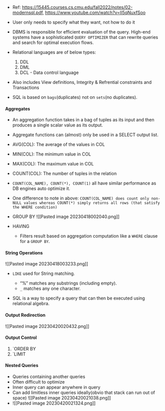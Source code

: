 - Ref: https://15445.courses.cs.cmu.edu/fall2022/notes/02-modernsql.pdf, https://www.youtube.com/watch?v=II5qNuxfSoo
- User only needs to specify what they want, not how to do it
- DBMS is responsible for efficient evaluation of the query. High-end systems have a sophisticated `QUERY OPTIMIZER` that can rewrite queries and search for optimal execution flows.
- Relational languages are of below types:
  1. DDL
  2. DML
  3. DCL - Data control language

- Also includes View definitions, Integrity & Refrential constraints and Transactions
- SQL is based on `bags`(duplicates) not on `sets`(no duplicates).

#### Aggregates
- An aggregation function takes in a bag of tuples as its input and then produces a single scalar value as its output.
- Aggregate functions can (almost) only be used in a SELECT output list. 
- AVG(COL): The average of the values in COL 
- MIN(COL): The minimum value in COL 
- MAX(COL): The maximum value in COL 
- COUNT(COL): The number of tuples in the relation
- `COUNT(COL_NAME), COUNT(*), COUNT(1)` all have similar performance as DB engines auto optimize it.
- One difference to note in above: `COUNT(COL_NAME) does count only non-NULL values whereas COUNT(*) simply returns all rows (that satisfy the WHERE condition)`

- GROUP BY
  ![[Pasted image 20230418002040.png]]

- HAVING
	- Filters result based on aggregation computation like a `WHERE` clause for a `GROUP BY`.

#### String Operations
![[Pasted image 20230418003233.png]]

- `LIKE` used for String matching. 
	- “%” matches any substrings (including empty). 
	- `_` matches any one character.

- SQL is a way to specify a query that can then be executed using relational algebra.

#### Output Redirection
![[Pasted image 20230420020432.png]]

#### Output Control
1. `ORDER BY
2. `LIMIT

#### Nested Queries
- Queries containing another queries
- Often difficult to optimize
- Inner query can appear anywhere in query
- Can add limitless inner queries ideally(obvio that stack can run out of space) 
![[Pasted image 20230420021038.png]]
- ![[Pasted image 20230420021324.png]]